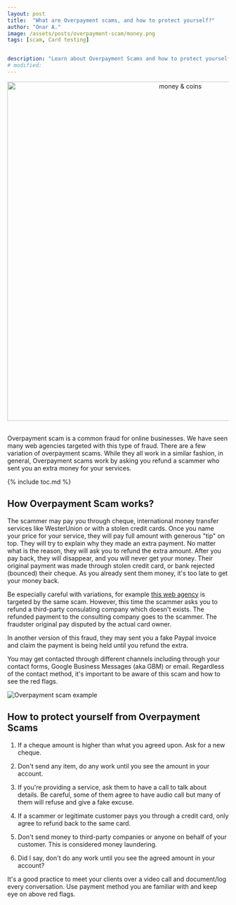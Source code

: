 ```yaml
---
layout: post
title:  "What are Overpayment scams, and how to protect yourself?"
author: "Onar A."
image: /assets/posts/overpayment-scam/money.png
tags: [scam, Card testing]


description: "Learn about Overpayment Scams and how to protect yourself and your business."
# modified: 
---
```

<center>
<img width="772" alt="money & coins" src="/blog/assets/posts/overpayment-scam/money.png">
</center>
<br/>

Overpayment scam is a common fraud for online businesses. We have seen many web agencies targeted with this type of fraud. There are a few variation of overpayment scams. While they all work in a similar fashion, in general, Overpayment scams work by asking you refund a scammer who sent you an extra money for your services.

{% include toc.md %}

## How Overpayment Scam works?

The scammer may pay you through cheque, international money transfer services like WesterUnion or with a stolen credit cards. Once you name your price for your service, they will pay full amount with generous "tip" on top. They will try to explain why they made an extra payment. No matter what is the reason, they will ask you to refund the extra amount. After you pay back, they will disappear, and you will never get your money. Their original payment was made through stolen credit card, or bank rejected (bounced) their cheque. As you already sent them money, it's too late to get your money back.

Be especially careful with variations, for example [this web agency](https://www.linkedin.com/pulse/web-design-scam-lens-digital/) is targeted by the same scam. However, this time the scammer asks you to refund a third-party consulating company which doesn't exists. The refunded payment to the consulting company goes to the scammer. The fraudster original pay disputed by the actual card owner.

In another version of this fraud, they may sent you a fake Paypal invoice and claim the payment is being held until you refund the extra.

You may get contacted through different channels including through your contact forms, Google Business Messages (aka GBM) or email. Regardless of the contact method, it's important to be aware of this scam and how to see the red flags.

![Overpayment scam example](/blog/assets/posts/overpayment-scam/overpayment-scam-example.png "Overpayment scam example")

## How to protect yourself from Overpayment Scams

1. If a cheque amount is higher than what you agreed upon. Ask for a new cheque.

2. Don't send any item, do any work until you see the amount in your account.

3. If you're providing a service, ask them to have a call to talk about details. Be careful, some of them agree to have audio call but many of them will refuse and give a fake excuse.

4. If a scammer or legitimate customer pays you through a credit card, only agree to refund back to the same card.

5. Don't send money to third-party companies or anyone on behalf of your customer. This is considered money laundering.

6. Did I say, don't do any work until you see the agreed amount in your account?

It's a good practice to meet your clients over a video call and document/log every conversation. Use payment method you are familiar with and keep eye on above red flags.
